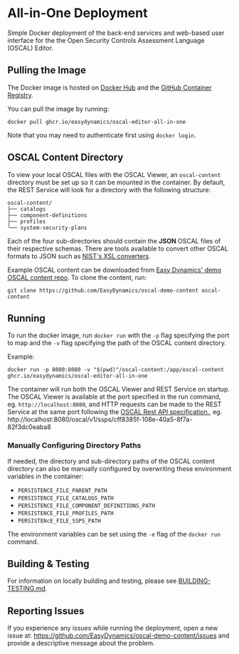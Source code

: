 # All-in-One Deployment

Simple Docker deployment of the back-end services and web-based user interface for the the Open Security Controls Assessment Language (OSCAL) Editor.

## Pulling the Image

The Docker image is hosted on [Docker Hub](https://hub.docker.com/r/easydynamics/oscal-editor-all-in-one) and the [GitHub Container Registry](https://docs.github.com/en/packages/working-with-a-github-packages-registry/working-with-the-container-registry).

You can pull the image by running:
```
docker pull ghcr.io/easydynamics/oscal-editor-all-in-one
```

Note that you may need to authenticate first using `docker login`.

## OSCAL Content Directory

To view your local OSCAL files with the OSCAL Viewer, an `oscal-content` directory must be set up so it can be mounted in the container.
By default, the REST Service will look for a directory with the following structure:

```
oscal-content/
├── catalogs
├── component-definitions
├── profiles
└── system-security-plans
```
Each of the four sub-directories should contain the **JSON** OSCAL files of their respective schemas.  There are tools available to convert other OSCAL formats to JSON such as [NIST's XSL converters](https://github.com/usnistgov/OSCAL/tree/main/json/convert).

Example OSCAL content can be downloaded from [Easy Dynamics' demo OSCAL content repo](https://github.com/EasyDynamics/oscal-demo-content). To clone the content, run:

```
git clone https://github.com/EasyDynamics/oscal-demo-content oscal-content
```

## Running

To run the docker image, run `docker run` with the `-p` flag specifying the port to map and the `-v` flag specifying the path of the OSCAL content directory.

Example: 
```
docker run -p 8080:8080 -v "$(pwd)"/oscal-content:/app/oscal-content ghcr.io/easydynamics/oscal-editor-all-in-one
```

The container will run both the OSCAL Viewer and REST Service on startup. The OSCAL Viewer is available at the port specified in the run command, eg. `http://localhost:8080`, and HTTP requests can be made to the REST Service at the same port following the [OSCAL Rest API specification.](https://github.com/EasyDynamics/oscal-rest), eg. http://localhost:8080/oscal/v1/ssps/cff8385f-108e-40a5-8f7a-82f3dc0eaba8

### Manually Configuring Directory Paths

If needed, the directory and sub-directory paths of the OSCAL content directory can also be manually configured by overwriting these environment variables in the container:
- `PERSISTENCE_FILE_PARENT_PATH`
- `PERSISTENCE_FILE_CATALOGS_PATH`
- `PERSISTENCE_FILE_COMPONENT_DEFINITIONS_PATH`
- `PERSISTENCE_FILE_PROFILES_PATH`
- `PERSISTENcE_FILE_SSPS_PATH`

The environment variables can be set using the `-e` flag of the `docker run` command.

## Building & Testing

For information on locally building and testing, please see [BUILDING-TESTING.md](./BUILDING-TESTING.md).

## Reporting Issues

If you experience any issues while running the deployment, open a new issue at: https://github.com/EasyDynamics/oscal-demo-content/issues and
provide a descriptive message about the problem.
